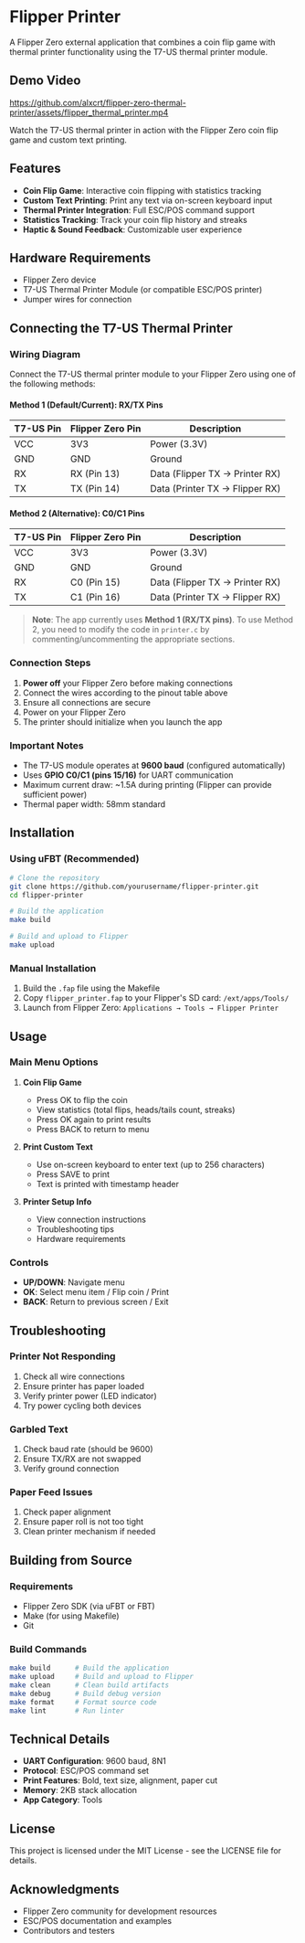 # Flipper Printer

A Flipper Zero external application that combines a coin flip game with thermal printer functionality using the T7-US thermal printer module.

## Demo Video

https://github.com/alxcrt/flipper-zero-thermal-printer/assets/flipper_thermal_printer.mp4

Watch the T7-US thermal printer in action with the Flipper Zero coin flip game and custom text printing.

## Features

- **Coin Flip Game**: Interactive coin flipping with statistics tracking
- **Custom Text Printing**: Print any text via on-screen keyboard input
- **Thermal Printer Integration**: Full ESC/POS command support
- **Statistics Tracking**: Track your coin flip history and streaks
- **Haptic & Sound Feedback**: Customizable user experience

## Hardware Requirements

- Flipper Zero device
- T7-US Thermal Printer Module (or compatible ESC/POS printer)
- Jumper wires for connection

## Connecting the T7-US Thermal Printer

### Wiring Diagram

Connect the T7-US thermal printer module to your Flipper Zero using one of the following methods:

#### Method 1 (Default/Current): RX/TX Pins
| T7-US Pin | Flipper Zero Pin | Description |
|-----------|------------------|-------------|
| VCC       | 3V3              | Power (3.3V) |
| GND       | GND              | Ground |
| RX        | RX (Pin 13)      | Data (Flipper TX → Printer RX) |
| TX        | TX (Pin 14)      | Data (Printer TX → Flipper RX) |

#### Method 2 (Alternative): C0/C1 Pins  
| T7-US Pin | Flipper Zero Pin | Description |
|-----------|------------------|-------------|
| VCC       | 3V3              | Power (3.3V) |
| GND       | GND              | Ground |
| RX        | C0 (Pin 15)      | Data (Flipper TX → Printer RX) |
| TX        | C1 (Pin 16)      | Data (Printer TX → Flipper RX) |

> **Note**: The app currently uses **Method 1 (RX/TX pins)**. To use Method 2, you need to modify the code in `printer.c` by commenting/uncommenting the appropriate sections.

### Connection Steps

1. **Power off** your Flipper Zero before making connections
2. Connect the wires according to the pinout table above
3. Ensure all connections are secure
4. Power on your Flipper Zero
5. The printer should initialize when you launch the app

### Important Notes

- The T7-US module operates at **9600 baud** (configured automatically)
- Uses **GPIO C0/C1 (pins 15/16)** for UART communication
- Maximum current draw: ~1.5A during printing (Flipper can provide sufficient power)
- Thermal paper width: 58mm standard

## Installation

### Using uFBT (Recommended)

```bash
# Clone the repository
git clone https://github.com/yourusername/flipper-printer.git
cd flipper-printer

# Build the application
make build

# Build and upload to Flipper
make upload
```

### Manual Installation

1. Build the `.fap` file using the Makefile
2. Copy `flipper_printer.fap` to your Flipper's SD card: `/ext/apps/Tools/`
3. Launch from Flipper Zero: `Applications → Tools → Flipper Printer`

## Usage

### Main Menu Options

1. **Coin Flip Game**
   - Press OK to flip the coin
   - View statistics (total flips, heads/tails count, streaks)
   - Press OK again to print results
   - Press BACK to return to menu

2. **Print Custom Text**
   - Use on-screen keyboard to enter text (up to 256 characters)
   - Press SAVE to print
   - Text is printed with timestamp header

3. **Printer Setup Info**
   - View connection instructions
   - Troubleshooting tips
   - Hardware requirements

### Controls

- **UP/DOWN**: Navigate menu
- **OK**: Select menu item / Flip coin / Print
- **BACK**: Return to previous screen / Exit

## Troubleshooting

### Printer Not Responding

1. Check all wire connections
2. Ensure printer has paper loaded
3. Verify printer power (LED indicator)
4. Try power cycling both devices

### Garbled Text

1. Check baud rate (should be 9600)
2. Ensure TX/RX are not swapped
3. Verify ground connection

### Paper Feed Issues

1. Check paper alignment
2. Ensure paper roll is not too tight
3. Clean printer mechanism if needed

## Building from Source

### Requirements

- Flipper Zero SDK (via uFBT or FBT)
- Make (for using Makefile)
- Git

### Build Commands

```bash
make build      # Build the application
make upload     # Build and upload to Flipper
make clean      # Clean build artifacts
make debug      # Build debug version
make format     # Format source code
make lint       # Run linter
```

## Technical Details

- **UART Configuration**: 9600 baud, 8N1
- **Protocol**: ESC/POS command set
- **Print Features**: Bold, text size, alignment, paper cut
- **Memory**: 2KB stack allocation
- **App Category**: Tools

## License

This project is licensed under the MIT License - see the LICENSE file for details.

## Acknowledgments

- Flipper Zero community for development resources
- ESC/POS documentation and examples
- Contributors and testers